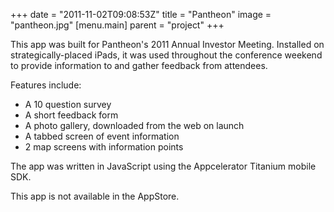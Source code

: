 +++
date = "2011-11-02T09:08:53Z"
title = "Pantheon"
image = "pantheon.jpg"
[menu.main]
  parent = "project"
+++

This app was built for Pantheon's 2011 Annual Investor Meeting. Installed on strategically-placed iPads, it was used throughout the conference weekend to provide information to and gather feedback from attendees.

Features include:

- A 10 question survey
- A short feedback form
- A photo gallery, downloaded from the web on launch
- A tabbed screen of event information
- 2 map screens with information points

The app was written in JavaScript using the Appcelerator Titanium mobile SDK.

This app is not available in the AppStore.
